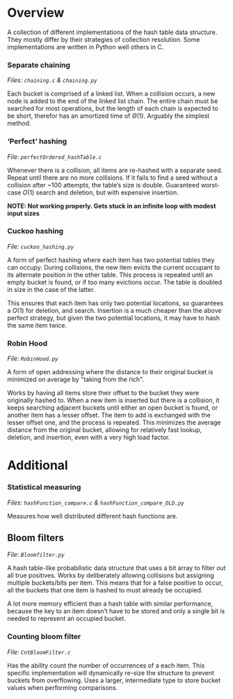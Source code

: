 # Overview
A collection of different implementations of the hash table data structure. They mostly differ by their strategies of collection resolution. 
Some implementations are written in Python well others in C.

### Separate chaining
*Files: `chaining.c` & `chaining.py`*

Each bucket is comprised of a linked list. When a collision occurs, a new node is added to the end of the linked list chain. 
The entire chain must be searched for most operations, but the length of each chain is expected to be short, therefor has an amortized time of $`Θ{(1)}`$. 
Arguably the simplest method.

### ‘Perfect’ hashing
*File: `perfectOrdered_hashTable.c`*

Whenever there is a collision, all items are re-hashed with a separate seed. 
Repeat until there are no more collisions. 
If it fails to find a seed without a collision after ~100 attempts, the table’s size is double. 
Guaranteed worst-case $`O{(1)}`$ search and deletion, but with expensive insertion.

**NOTE: Not working properly. Gets stuck in an infinite loop with modest input sizes**

### Cuckoo hashing
*File: `cuckoo_hashing.py`*

A form of perfect hashing where each item has two potential tables they can occupy. During collisions, the new item evicts the current occupant to its alternate position in the other table. 
This process is repeated until an empty bucket is found, or if too many evictions occur.
The table is doubled in size in the case of the latter.

This ensures that each item has only two potential locations, so guarantees a $`O{(1)}`$ for deletion, and search.
Insertion is a much cheaper than the above perfect strategy, but given the two potential locations, it may have to hash the same item twice.


### Robin Hood
*File: `RobinHood.py`*

A form of open addressing where the distance to their original bucket is minimized on average by "taking from the rich". 

Works by having all items store their offset to the bucket they were originally hashed to. 
When a new item is inserted but there is a collision, it keeps searching adjacent buckets until either an open bucket is found, or another item has a lesser offset. 
The item to add is exchanged with the lesser offset one, and the process is repeated. 
This minimizes the average distance from the original bucket, allowing for relatively fast lookup, deletion, and insertion, even with a very high load factor.

# Additional
### Statistical measuring
*Files: `hashFunction_compare.c` & `hashFunction_compare_OLD.py`*

Measures how well distributed different hash functions are.

## Bloom filters
*File: `Bloomfilter.py`*

A hash table-like probabilistic data structure that uses a bit array to filter out all true positives.
Works by deliberately allowing collisions but assigning multiple buckets/bits per item.
This means that for a false positive to occur, all the buckets that one item is hashed to must already be occupied.

A lot more memory efficient than a hash table with similar performance, because the key to an item doesn’t have to be stored and only a single bit is needed to represent an occupied bucket.

### Counting bloom filter
*File: `CntBloomFilter.c`*

Has the ability count the number of occurrences of a each item.
This specific implementation will dynamically re-size the structure to prevent buckets from overflowing.
Uses a larger, intermediate type to store bucket values when performing comparisons.
